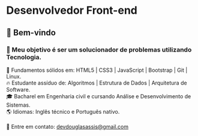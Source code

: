 # Desenvolvedor Front-end

## :wave: Bem-vindo
### :dart: Meu objetivo é ser um solucionador de problemas utilizando Tecnologia.

🚀 Fundamentos sólidos em: HTML5 | CSS3 | JavaScript | Bootstrap | Git | Linux.
<br>
🔥 Estudante assíduo de: Algoritmos | Estrutura de Dados | Arquitetura de Software.
<br>
🎓 Bacharel em Engenharia civil e cursando Análise e Desenvolvimento de Sistemas.
<br>
🌎 Idiomas: Inglês técnico e Português nativo.
<br>
<br>
:incoming_envelope: Entre em contato:  devdouglasassis@gmail.com

